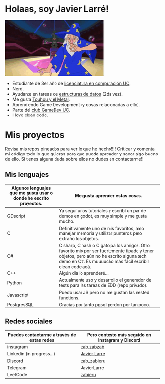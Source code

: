 # Holaas, soy Javier Larré!
![mage](https://github.com/JavierLarre/JavierLarre/blob/main/images/mago-meme.gif)
- Estudiante de 3er año de [licenciatura en computación UC](https://cienciadelacomputacion.uc.cl/).
- Nerd.
- Ayudante en tareas de [estructuras de datos](https://github.com/IIC2133-PUC) (2da vez).
- Me gusta [Touhou y el Metal](https://www.youtube.com/watch?v=jyHcFPWjPq4).
- Aprendiendo Game Development (y cosas relacionadas a ello).
- Parte del [club GameDev UC](https://www.instagram.com/gamedevcomuc/).
- I love clean code.

# Mis proyectos
Revisa mis repos pineados para ver lo que he hecho!!!! Criticar y comenta mi código todo lo que quieras para que pueda aprender y sacar algo bueno de ello. Si tienes alguna duda sobre ellos no dudes en contactarme!!

## Mis lenguajes

| Algunos lenguajes que me gusta usar o donde he escrito proyectos. | Me gusta aprender estas cosas. |
| ------------- | ------------- |
| GDscript | Ya seguí unos tutoriales y escribí un par de demos en godot, es muy simple y me gusta mucho. |
| C | Definitivamente uno de mis favoritos, amo manejar memoria y utilizar punteros pero extraño los objetos. |
| C# | C sharp, C hash o C gato pa los amigos. Otro favorito mio por ser fuertemente tipado y tener objetos, pero aún no he escrito alguna tech demo en C#. Es muuuucho más fácil escribir clean code acá. |
| C++ | Algún dia lo aprenderé... |
| Python | Actualmente uso y desarrollo el generador de tests para las tareas de EDD (repo privado). |
| Javascript | Puedo usar JS pero no me gustan las nested functions. |
| PostgresSQL | Gracias por tanto pgsql perdon por tan poco. |

## Redes sociales

| Puedes contactarme a través de estas redes | Pero contesto más seguido en Instagram y Discord |
| ------------- | ------------- |
| Instagram | [zab.zabzab](https://www.instagram.com/zab.zabzab/) |
| Linkedin (in progress...) | [Javier Larre](https://www.linkedin.com/in/javier-larre-57aaa82bb/) |
| Discord | zab_zabieru |
| Telegram | JavierLarre | 
| LeetCode | [zabieru](https://leetcode.com/u/zabieru/)
